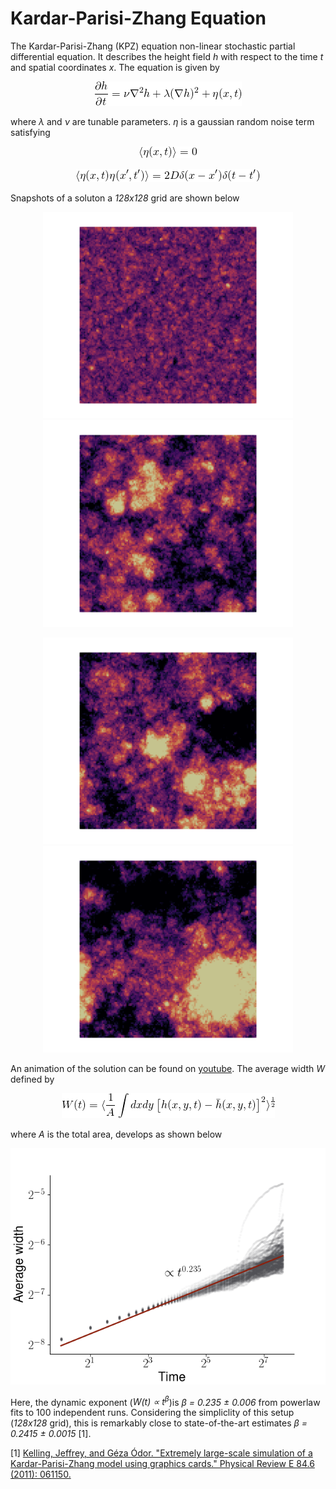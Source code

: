 # Kardar-Parisi-Zhang Equation

The Kardar-Parisi-Zhang (KPZ) equation non-linear stochastic partial differential equation. It describes the
height field *h* with respect to the time *t* and spatial coordinates *x*. The equation is given by

<p align="center"><img src="fig/kpz_eq.png"/></p>

where *&lambda;* and *&nu;* are tunable parameters. *&eta;* is a gaussian random noise term satisfying

<p align="center"><img src="fig/expectation.png"></p>

<p align="center"><img src="fig/autocorr.png"></p>

Snapshots of a soluton a *128x128* grid are shown below

<p align="center">
    <img src="fig/kpz0.png" width="400">
    <img src="fig/kpz1.png" width="400">
</p>
<p align="center">
    <img src="fig/kpz2.png" width="400">
    <img src="fig/kpz3.png" width="400">
</p>

An animation of the solution can be found on [youtube](https://www.youtube.com/watch?v=DlZTG_lcu90&feature=youtu.be). 
The average width *W* defined by

<p align="center"><img src="fig/width.png"></p>

where *A* is the total area, develops as shown below

<p align="center"><img src="fig/average_width.png">

Here, the dynamic exponent (*W(t) &prop; t<sup>&beta;</sup>*)is *&beta; = 0.235 &plusmn; 0.006* from powerlaw fits to 100 independent runs. Considering the
simpliclity of this setup (*128x128* grid), this is remarkably close to state-of-the-art estimates *&beta; = 0.2415 &plusmn; 0.0015* [1].

[1] [Kelling, Jeffrey, and Géza Ódor. "Extremely large-scale simulation of a Kardar-Parisi-Zhang model using graphics cards." Physical Review E 84.6 (2011): 061150.](https://doi.org/10.1103/PhysRevE.84.061150)